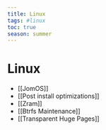 ```yaml
---
title: Linux
tags: #linux
toc: true
season: summer
---
```

# Linux
- [[JomOS]]
- [[Post install optimizations]]
- [[Zram]]
- [[Btrfs Maintenance]]
- [[Transparent Huge Pages]]